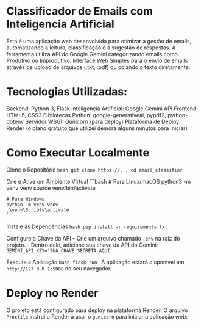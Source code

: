 # Classificador de Emails com Inteligencia Artificial

Esta é uma aplicação web desenvolvida para otimizar a gestão de emails, automatizando a leitura, classificação e a sugestão de respostas. A ferramenta utiliza API do Google Gemini categorizando emails como Produtivo ou Improdutivo.
Interface Web Simples para o envio de emails através de upload de arquivos (.txt, .pdf) ou colando o texto diretamente.

# Tecnologias Utilizadas:

Backend: Python 3, Flask
Inteligencia Artificial: Google Gemini API
Frontend: HTML5, CSS3
Bibliotecas Python: google-generativeai, pypdf2, python-dotenv
Servidor WSGI: Gunicorn (para deploy)
Plataforma de Deploy: Render (o plano gratuito que utilizei demora alguns minutos para iniciar)

# Como Executar Localmente

Clone o Repositório
    ```bash
    git clone https://...
    cd email_classifier
    ```

Crie e Ative um Ambiente Virtual
    ```bash
    # Para Linux/macOS
    python3 -m venv venv
    source venv/bin/activate

    # Para Windows
    python -m venv venv
    .\venv\Scripts\activate
    ```

Instale as Dependências
    ```bash
    pip install -r requirements.txt
    ```

Configure a Chave da API
    -   Crie um arquivo chamado `.env` na raiz do projeto.
    -   Dentro dele, adicione sua chave da API do Gemini:
        ```
        GEMINI_API_KEY='SUA_CHAVE_SECRETA_AQUI'
        ```

Execute a Aplicação
    ```bash
    flask run
    ```
    A aplicação estará disponível em `http://127.0.0.1:5000` no seu navegador.

# Deploy no Render

O projeto está configurado para deploy na plataforma Render. O arquivo `Procfile` instrui o Render a usar o `gunicorn` para iniciar a aplicação web: